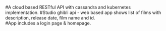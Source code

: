 #A cloud based RESTful API with cassandra and kubernetes implementation.
#Studio ghibli api - web based app shows list of films with description, release date, film name and id.    
#App includes a login page & homepage. 
